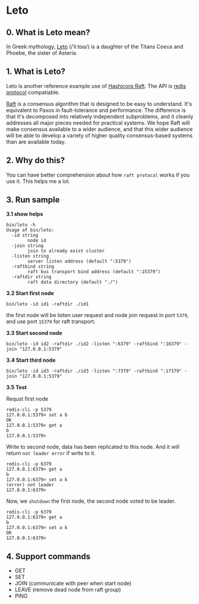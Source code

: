 # Leto

## 0. What is Leto mean?

In Greek mythology, [Leto](https://en.wikipedia.org/wiki/Leto) (/ˈliːtoʊ/) is a daughter of the Titans Coeus and Phoebe, the sister of Asteria.

## 1. What is Leto?

Leto is another reference example use of [Hashicorp Raft](https://github.com/hashicorp/raft). The API is [redis protocol](https://redis.io/topics/protocol) compatiable.

[Raft](https://raft.github.io/)  is a consensus algorithm that is designed to be easy to understand. It's equivalent to Paxos in fault-tolerance and performance. The difference is that it's decomposed into relatively independent subproblems, and it cleanly addresses all major pieces needed for practical systems. We hope Raft will make consensus available to a wider audience, and that this wider audience will be able to develop a variety of higher quality consensus-based systems than are available today.

## 2. Why do this?

You can have better comprehension about how `raft protocal` works if you use it. This helps me a lot.


## 3. Run sample

**3.1 show helps**
```
bin/leto -h
Usage of bin/leto:
  -id string
        node id
  -join string
        join to already exist cluster
  -listen string
        server listen address (default ":5379")
  -raftbind string
        raft bus transport bind address (default ":15379")
  -raftdir string
        raft data directory (default "./")
```

**3.2 Start first node**

```
bin/leto -id id1 -raftdir ./id1
```
the first node will be listen user request and node join request in port `5379`, and use port `15379` for raft transport.

**3.3 Start second node**

```
bin/leto -id id2 -raftdir ./id2 -listen ":6379" -raftbind ":16379" -join "127.0.0.1:5379"
```

**3.4 Start third node**

```
bin/leto -id id3 -raftdir ./id3 -listen ":7379" -raftbind ":17379" -join "127.0.0.1:5379"
```

**3.5 Test**

Requst first node
```
redis-cli -p 5379
127.0.0.1:5379> set a b
OK
127.0.0.1:5379> get a
b
127.0.0.1:5379>
```

Write to second node, data has been replicated to this node. And it will return `not leader error` if write to it.

```
redis-cli -p 6379
127.0.0.1:6379> get a
b
127.0.0.1:6379> set a b
(error) not leader
127.0.0.1:6379>
```

Now, we  `shutdown` the first node, the second node voted to be leader.
```
redis-cli -p 6379
127.0.0.1:6379> get a
b
127.0.0.1:6379> set a b
OK
127.0.0.1:6379>
```

## 4. Support commands

- GET
- SET
- JOIN (communicate with peer when start node)
- LEAVE (remove dead node from raft group)
- PING
